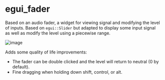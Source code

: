 # egui_fader
Based on an audio fader, a widget for viewing signal and modifying the level of inputs. Based on `egui::Slider` but adapted to display some input signal as well as modify the level using a piecewise range.

![image](https://github.com/user-attachments/assets/4a6d68ec-c51c-4146-9ffe-2897d385832a)

Adds some quality of life improvements:
- The fader can be double clicked and the level will return to neutral (0 by default).
- Fine dragging when holding down shift, control, or alt.
